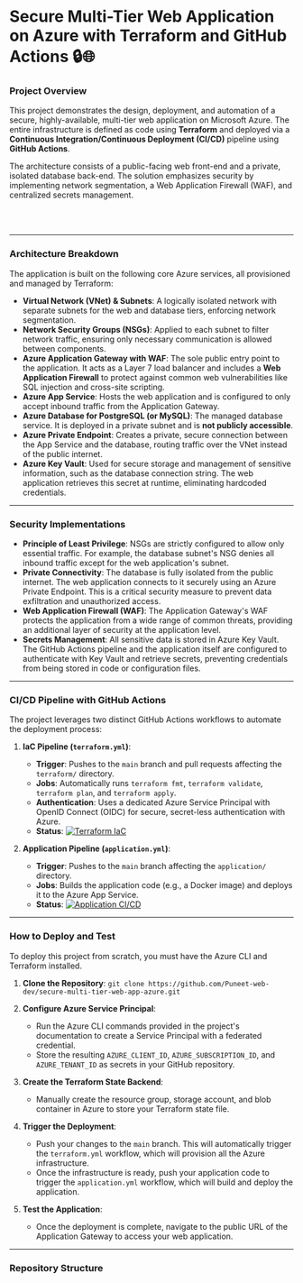 # Secure Multi-Tier Web Application on Azure with Terraform and GitHub Actions 🔒🌐

### Project Overview

This project demonstrates the design, deployment, and automation of a secure, highly-available, multi-tier web application on Microsoft Azure. The entire infrastructure is defined as code using **Terraform** and deployed via a **Continuous Integration/Continuous Deployment (CI/CD)** pipeline using **GitHub Actions**.

The architecture consists of a public-facing web front-end and a private, isolated database back-end. The solution emphasizes security by implementing network segmentation, a Web Application Firewall (WAF), and centralized secrets management.

<br>

<br>

***

### Architecture Breakdown

The application is built on the following core Azure services, all provisioned and managed by Terraform:

* **Virtual Network (VNet) & Subnets**: A logically isolated network with separate subnets for the web and database tiers, enforcing network segmentation.
* **Network Security Groups (NSGs)**: Applied to each subnet to filter network traffic, ensuring only necessary communication is allowed between components.
* **Azure Application Gateway with WAF**: The sole public entry point to the application. It acts as a Layer 7 load balancer and includes a **Web Application Firewall** to protect against common web vulnerabilities like SQL injection and cross-site scripting.
* **Azure App Service**: Hosts the web application and is configured to only accept inbound traffic from the Application Gateway.
* **Azure Database for PostgreSQL (or MySQL)**: The managed database service. It is deployed in a private subnet and is **not publicly accessible**.
* **Azure Private Endpoint**: Creates a private, secure connection between the App Service and the database, routing traffic over the VNet instead of the public internet.
* **Azure Key Vault**: Used for secure storage and management of sensitive information, such as the database connection string. The web application retrieves this secret at runtime, eliminating hardcoded credentials.

***

### Security Implementations

* **Principle of Least Privilege**: NSGs are strictly configured to allow only essential traffic. For example, the database subnet's NSG denies all inbound traffic except for the web application's subnet.
* **Private Connectivity**: The database is fully isolated from the public internet. The web application connects to it securely using an Azure Private Endpoint. This is a critical security measure to prevent data exfiltration and unauthorized access.
* **Web Application Firewall (WAF)**: The Application Gateway's WAF protects the application from a wide range of common threats, providing an additional layer of security at the application level.
* **Secrets Management**: All sensitive data is stored in Azure Key Vault. The GitHub Actions pipeline and the application itself are configured to authenticate with Key Vault and retrieve secrets, preventing credentials from being stored in code or configuration files.

***

### CI/CD Pipeline with GitHub Actions

The project leverages two distinct GitHub Actions workflows to automate the deployment process:

1.  **IaC Pipeline (`terraform.yml`)**:
    * **Trigger**: Pushes to the `main` branch and pull requests affecting the `terraform/` directory.
    * **Jobs**: Automatically runs `terraform fmt`, `terraform validate`, `terraform plan`, and `terraform apply`.
    * **Authentication**: Uses a dedicated Azure Service Principal with OpenID Connect (OIDC) for secure, secret-less authentication with Azure.
    * **Status**: [![Terraform IaC](https://github.com/Puneet-web-dev/secure-multi-tier-web-app-azure/actions/workflows/terraform.yml/badge.svg)](https://github.com/Puneet-web-dev/secure-multi-tier-web-app-azure/actions/workflows/terraform.yml)

2.  **Application Pipeline (`application.yml`)**:
    * **Trigger**: Pushes to the `main` branch affecting the `application/` directory.
    * **Jobs**: Builds the application code (e.g., a Docker image) and deploys it to the Azure App Service.
    * **Status**: [![Application CI/CD](https://github.com/Puneet-web-dev/secure-multi-tier-web-app-azure/actions/workflows/application.yml/badge.svg)](https://github.com/Puneet-web-dev/secure-multi-tier-web-app-azure/actions/workflows/application.yml)

***

### How to Deploy and Test

To deploy this project from scratch, you must have the Azure CLI and Terraform installed.

1.  **Clone the Repository**:
    `git clone https://github.com/Puneet-web-dev/secure-multi-tier-web-app-azure.git`

2.  **Configure Azure Service Principal**:
    * Run the Azure CLI commands provided in the project's documentation to create a Service Principal with a federated credential.
    * Store the resulting `AZURE_CLIENT_ID`, `AZURE_SUBSCRIPTION_ID`, and `AZURE_TENANT_ID` as secrets in your GitHub repository.

3.  **Create the Terraform State Backend**:
    * Manually create the resource group, storage account, and blob container in Azure to store your Terraform state file.

4.  **Trigger the Deployment**:
    * Push your changes to the `main` branch. This will automatically trigger the `terraform.yml` workflow, which will provision all the Azure infrastructure.
    * Once the infrastructure is ready, push your application code to trigger the `application.yml` workflow, which will build and deploy the application.

5.  **Test the Application**:
    * Once the deployment is complete, navigate to the public URL of the Application Gateway to access your web application.

***

### Repository Structure

